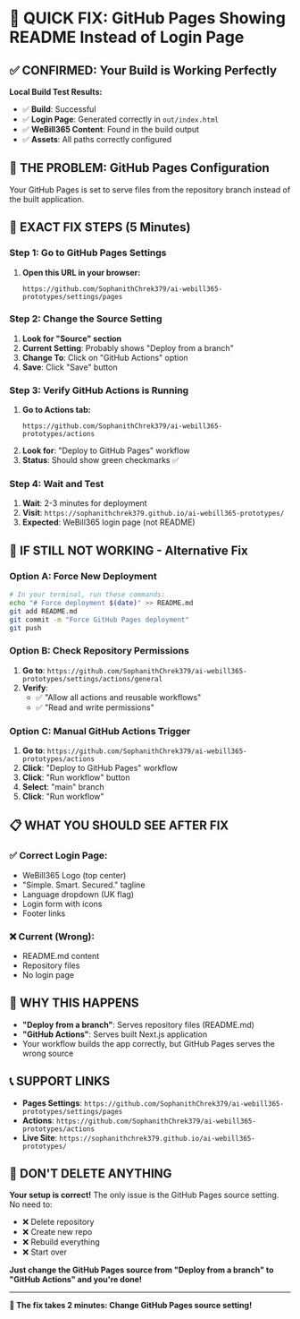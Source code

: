 # 🚨 QUICK FIX: GitHub Pages Showing README Instead of Login Page

## ✅ **CONFIRMED: Your Build is Working Perfectly**

**Local Build Test Results:**

- ✅ **Build**: Successful
- ✅ **Login Page**: Generated correctly in `out/index.html`
- ✅ **WeBill365 Content**: Found in the build output
- ✅ **Assets**: All paths correctly configured

## 🎯 **THE PROBLEM: GitHub Pages Configuration**

Your GitHub Pages is set to serve files from the repository branch instead of the built application.

## 🔧 **EXACT FIX STEPS (5 Minutes)**

### **Step 1: Go to GitHub Pages Settings**

1. **Open this URL in your browser:**
   ```
   https://github.com/SophanithChrek379/ai-webill365-prototypes/settings/pages
   ```

### **Step 2: Change the Source Setting**

1. **Look for "Source" section**
2. **Current Setting**: Probably shows "Deploy from a branch"
3. **Change To**: Click on "GitHub Actions" option
4. **Save**: Click "Save" button

### **Step 3: Verify GitHub Actions is Running**

1. **Go to Actions tab:**
   ```
   https://github.com/SophanithChrek379/ai-webill365-prototypes/actions
   ```
2. **Look for**: "Deploy to GitHub Pages" workflow
3. **Status**: Should show green checkmarks ✅

### **Step 4: Wait and Test**

1. **Wait**: 2-3 minutes for deployment
2. **Visit**: `https://sophanithchrek379.github.io/ai-webill365-prototypes/`
3. **Expected**: WeBill365 login page (not README)

## 🚨 **IF STILL NOT WORKING - Alternative Fix**

### **Option A: Force New Deployment**

```bash
# In your terminal, run these commands:
echo "# Force deployment $(date)" >> README.md
git add README.md
git commit -m "Force GitHub Pages deployment"
git push
```

### **Option B: Check Repository Permissions**

1. **Go to**: `https://github.com/SophanithChrek379/ai-webill365-prototypes/settings/actions/general`
2. **Verify**:
   - ✅ "Allow all actions and reusable workflows"
   - ✅ "Read and write permissions"

### **Option C: Manual GitHub Actions Trigger**

1. **Go to**: `https://github.com/SophanithChrek379/ai-webill365-prototypes/actions`
2. **Click**: "Deploy to GitHub Pages" workflow
3. **Click**: "Run workflow" button
4. **Select**: "main" branch
5. **Click**: "Run workflow"

## 📋 **WHAT YOU SHOULD SEE AFTER FIX**

### **✅ Correct Login Page:**

- WeBill365 Logo (top center)
- "Simple. Smart. Secured." tagline
- Language dropdown (UK flag)
- Login form with icons
- Footer links

### **❌ Current (Wrong):**

- README.md content
- Repository files
- No login page

## 🎯 **WHY THIS HAPPENS**

- **"Deploy from a branch"**: Serves repository files (README.md)
- **"GitHub Actions"**: Serves built Next.js application
- Your workflow builds the app correctly, but GitHub Pages serves the wrong source

## 📞 **SUPPORT LINKS**

- **Pages Settings**: `https://github.com/SophanithChrek379/ai-webill365-prototypes/settings/pages`
- **Actions**: `https://github.com/SophanithChrek379/ai-webill365-prototypes/actions`
- **Live Site**: `https://sophanithchrek379.github.io/ai-webill365-prototypes/`

## 🚫 **DON'T DELETE ANYTHING**

**Your setup is correct!** The only issue is the GitHub Pages source setting. No need to:

- ❌ Delete repository
- ❌ Create new repo
- ❌ Rebuild everything
- ❌ Start over

**Just change the GitHub Pages source from "Deploy from a branch" to "GitHub Actions" and you're done!**

---

**🎯 The fix takes 2 minutes: Change GitHub Pages source setting!**

